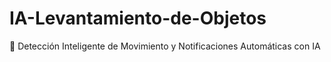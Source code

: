 # IA-Levantamiento-de-Objetos
🔔 Detección Inteligente de Movimiento y Notificaciones Automáticas con IA
